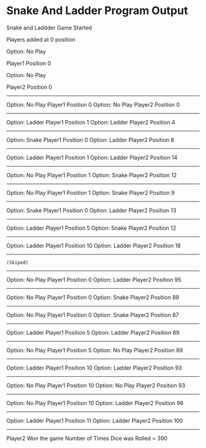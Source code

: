 # Snake And Ladder Program Output

Snake and Laddder Game Started

Players added at 0 position

Option: No Play

Player1 Position 0

Option: No Play

Player2 Position 0
**************************
Option: No Play
Player1 Position 0
Option: No Play
Player2 Position 0
**************************
Option: Ladder
Player1 Position 1
Option: Ladder
Player2 Position 4
**************************
Option: Snake
Player1 Position 0
Option: Ladder
Player2 Position 8
**************************
Option: Ladder
Player1 Position 1
Option: Ladder
Player2 Position 14
**************************
Option: No Play
Player1 Position 1
Option: Snake
Player2 Position 12
**************************
Option: No Play
Player1 Position 1
Option: Snake
Player2 Position 9
**************************
Option: Snake
Player1 Position 0
Option: Ladder
Player2 Position 13
**************************
Option: Ladder
Player1 Position 5
Option: Snake
Player2 Position 12
**************************
Option: Ladder
Player1 Position 10
Option: Ladder
Player2 Position 18
**************************
    (Skiped)
**************************
Option: No Play
Player1 Position 0
Option: Ladder
Player2 Position 95
**************************
Option: No Play
Player1 Position 0
Option: Snake
Player2 Position 89
**************************
Option: No Play
Player1 Position 0
Option: Snake
Player2 Position 87
**************************
Option: Ladder
Player1 Position 5
Option: Ladder
Player2 Position 89
**************************
Option: No Play
Player1 Position 5
Option: No Play
Player2 Position 89
**************************
Option: Ladder
Player1 Position 10
Option: Ladder
Player2 Position 93
**************************
Option: No Play
Player1 Position 10
Option: No Play
Player2 Position 93
**************************
Option: No Play
Player1 Position 10
Option: Ladder
Player2 Position 96
**************************
Option: Ladder
Player1 Position 11
Option: Ladder
Player2 Position 100
**************************
Player2 Won the game
Number of Times Dice was Rolled =  390
